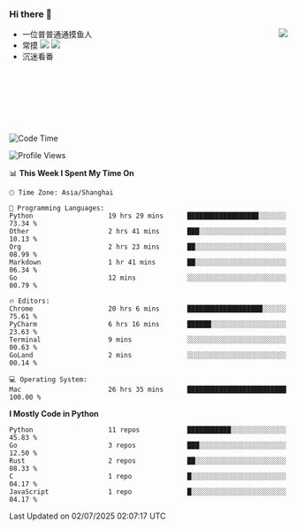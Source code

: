 ### Hi there 👋


<a href="https://github.com/yanlc39">
  <img align="right" src="https://github-readme-stats.vercel.app/api?username=yanlc39&show_icons=true&hide_border=true&icon_color=586069&title_color=a0a9af">
</a>

- 一位普普通通摸鱼人
- 常摸 ![](https://img.shields.io/badge/-Python-3e74a2?style=flat-square&logo=Python&logoColor=fff) ![](https://img.shields.io/badge/-C%2B%2B-brightgreen?style=flat-square)
- 沉迷看番



<br><br><br><br><br><br>


<!--START_SECTION:waka-->
![Code Time](http://img.shields.io/badge/Code%20Time-1%2C374%20hrs%2029%20mins-blue)

![Profile Views](http://img.shields.io/badge/Profile%20Views-0-blue)

📊 **This Week I Spent My Time On** 

```text
🕑︎ Time Zone: Asia/Shanghai

💬 Programming Languages: 
Python                   19 hrs 29 mins      ██████████████████░░░░░░░   73.34 % 
Other                    2 hrs 41 mins       ███░░░░░░░░░░░░░░░░░░░░░░   10.13 % 
Org                      2 hrs 23 mins       ██░░░░░░░░░░░░░░░░░░░░░░░   08.99 % 
Markdown                 1 hr 41 mins        ██░░░░░░░░░░░░░░░░░░░░░░░   06.34 % 
Go                       12 mins             ░░░░░░░░░░░░░░░░░░░░░░░░░   00.79 % 

🔥 Editors: 
Chrome                   20 hrs 6 mins       ███████████████████░░░░░░   75.61 % 
PyCharm                  6 hrs 16 mins       ██████░░░░░░░░░░░░░░░░░░░   23.63 % 
Terminal                 9 mins              ░░░░░░░░░░░░░░░░░░░░░░░░░   00.63 % 
GoLand                   2 mins              ░░░░░░░░░░░░░░░░░░░░░░░░░   00.14 % 

💻 Operating System: 
Mac                      26 hrs 35 mins      █████████████████████████   100.00 % 
```

**I Mostly Code in Python** 

```text
Python                   11 repos            ███████████░░░░░░░░░░░░░░   45.83 % 
Go                       3 repos             ███░░░░░░░░░░░░░░░░░░░░░░   12.50 % 
Rust                     2 repos             ██░░░░░░░░░░░░░░░░░░░░░░░   08.33 % 
C                        1 repo              █░░░░░░░░░░░░░░░░░░░░░░░░   04.17 % 
JavaScript               1 repo              █░░░░░░░░░░░░░░░░░░░░░░░░   04.17 % 
```




 Last Updated on 02/07/2025 02:07:17 UTC
<!--END_SECTION:waka-->
